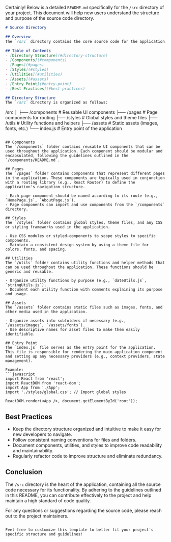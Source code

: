 Certainly! Below is a detailed `README.md` specifically for the `/src` directory of your project. This document will help new users understand the structure and purpose of the source code directory.

```markdown
# Source Directory

## Overview
The `/src` directory contains the core source code for the application. This is where all the main logic, components, styles, and assets reside. Organizing the source code effectively is crucial for maintainability and scalability.

## Table of Contents
- [Directory Structure](#directory-structure)
- [Components](#components)
- [Pages](#pages)
- [Styles](#styles)
- [Utilities](#utilities)
- [Assets](#assets)
- [Entry Point](#entry-point)
- [Best Practices](#best-practices)

## Directory Structure
The `/src` directory is organized as follows:

```
/src
│
├── /components      # Reusable UI components
├── /pages           # Page components for routing
├── /styles          # Global styles and theme files
├── /utils           # Utility functions and helpers
├── /assets          # Static assets (images, fonts, etc.)
└── index.js         # Entry point of the application
```

## Components
The `/components` folder contains reusable UI components that can be used throughout the application. Each component should be modular and encapsulated, following the guidelines outlined in the `/components/README.md`.

## Pages
The `/pages` folder contains components that represent different pages in the application. These components are typically used in conjunction with a routing library (e.g., React Router) to define the application's navigation structure.

- Each page component should be named according to its route (e.g., `HomePage.js`, `AboutPage.js`).
- Page components can import and use components from the `/components` directory.

## Styles
The `/styles` folder contains global styles, theme files, and any CSS or styling frameworks used in the application.

- Use CSS modules or styled-components to scope styles to specific components.
- Maintain a consistent design system by using a theme file for colors, fonts, and spacing.

## Utilities
The `/utils` folder contains utility functions and helper methods that can be used throughout the application. These functions should be generic and reusable.

- Organize utility functions by purpose (e.g., `dateUtils.js`, `stringUtils.js`).
- Document each utility function with comments explaining its purpose and usage.

## Assets
The `/assets` folder contains static files such as images, fonts, and other media used in the application.

- Organize assets into subfolders if necessary (e.g., `/assets/images`, `/assets/fonts`).
- Use descriptive names for asset files to make them easily identifiable.

## Entry Point
The `index.js` file serves as the entry point for the application. This file is responsible for rendering the main application component and setting up any necessary providers (e.g., context providers, state management).

Example:
```javascript
import React from 'react';
import ReactDOM from 'react-dom';
import App from './App';
import './styles/global.css'; // Import global styles

ReactDOM.render(<App />, document.getElementById('root'));
```

## Best Practices
- Keep the directory structure organized and intuitive to make it easy for new developers to navigate.
- Follow consistent naming conventions for files and folders.
- Document components, utilities, and styles to improve code readability and maintainability.
- Regularly refactor code to improve structure and eliminate redundancy.

## Conclusion
The `/src` directory is the heart of the application, containing all the source code necessary for its functionality. By adhering to the guidelines outlined in this README, you can contribute effectively to the project and help maintain a high standard of code quality.

For any questions or suggestions regarding the source code, please reach out to the project maintainers.
```

Feel free to customize this template to better fit your project's specific structure and guidelines!